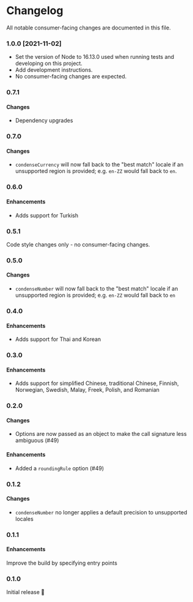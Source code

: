 # Changelog

All notable consumer-facing changes are documented in this file.

### 1.0.0 [2021-11-02]

- Set the version of Node to 16.13.0 used when running tests and developing on this project.
- Add development instructions.
- No consumer-facing changes are expected.

### 0.7.1

#### Changes

- Dependency upgrades

### 0.7.0

#### Changes

- `condenseCurrency` will now fall back to the "best match" locale if an unsupported region is provided; e.g. `en-ZZ` would fall back to `en`.

### 0.6.0

#### Enhancements

- Adds support for Turkish

### 0.5.1

Code style changes only - no consumer-facing changes.

### 0.5.0

#### Changes

- `condenseNumber` will now fall back to the "best match" locale if an unsupported region is provided; e.g. `en-ZZ` would fall back to `en`

### 0.4.0

#### Enhancements

- Adds support for Thai and Korean

### 0.3.0

#### Enhancements

- Adds support for simplified Chinese, traditional Chinese, Finnish, Norwegian, Swedish, Malay, Freek, Polish, and Romanian

### 0.2.0

#### Changes

- Options are now passed as an object to make the call signature less ambiguous (#49)

#### Enhancements

- Added a `roundingRule` option (#49)

### 0.1.2

#### Changes

- `condenseNumber` no longer applies a default precision to unsupported locales

### 0.1.1

#### Enhancements

Improve the build by specifying entry points

### 0.1.0

Initial release :tada:
